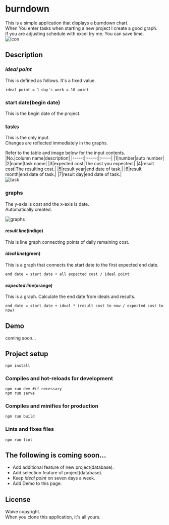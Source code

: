# burndown
This is a simple application that displays a burndown chart.  
When You enter tasks when starting a new project I create a good graph.  
If you are adjusting schedule with excel try me. You can save time.  
![icon](https://raw.github.com/wiki/ryotaro-tanaka/burndown/assets/overview.png "icon")  

## Description
### *ideal point*
This is defined as follows. It's a fixed value.  
```
ideal point = 1 day's work = 10 point  
```
### start date(begin date)
This is the begin date of the project.
### tasks
This is the only input.  
Changes are reflected immediately in the graphs.  

Refer to the table and image below for the input contents.  
|No.|column name|description|
|-----:|:-----:|:-----|
|1|number|auto number|
|2|name|task name|
|3|expected cost|The cost you expected.|
|4|result cost|The resulting cost.|
|5|result year|end date of task.|
|6|result month|end date of task.|
|7|result day|end date of task.|  
![task](https://raw.github.com/wiki/ryotaro-tanaka/burndown/assets/tasks.png "task")
### graphs
The y-axis is cost and the x-axis is date.  
Automatically created.  

![graphs](https://raw.github.com/wiki/ryotaro-tanaka/burndown/assets/graphs.png "graphs")
#### *result line*(indigo)
This is line graph connecting points of daily remaining cost.
#### *ideal line*(green)
This is a graph that connects the start date to the first expected end date.  
```
end date = start date + all expected cost / ideal point
```
#### *expected line*(orange)
This is a graph.
Calculate the end date from ideals and results. 
```
end date = start date + ideal * (result cost to now / expected cost to now)
```

## Demo
coming soon...  

## Project setup
```
npm install
```
### Compiles and hot-reloads for development
```
npm run dev #if necessary
npm run serve
```
### Compiles and minifies for production
```
npm run build
```
### Lints and fixes files
```
npm run lint
```

## The following is coming soon...
* Add additional feature of new project(database).
* Add selection feature of project(database).
* Keep *ideal point* on seven days a week.
* Add Demo to this page.

## License
Waive copyright.  
When you clone this application, it's all yours.  
